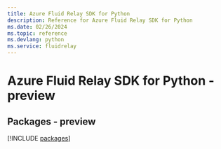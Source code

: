 ```yaml
---
title: Azure Fluid Relay SDK for Python
description: Reference for Azure Fluid Relay SDK for Python
ms.date: 02/26/2024
ms.topic: reference
ms.devlang: python
ms.service: fluidrelay
---
```

# Azure Fluid Relay SDK for Python - preview
## Packages - preview
[!INCLUDE [packages](fluid-relay-index.md)]